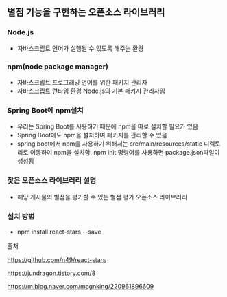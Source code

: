 ## 별점 기능을 구현하는 오픈소스  라이브러리



### Node.js

- 자바스크립트 언어가 실행될 수 있도록 해주는 환경



### npm(node package manager)

- 자바스크립트 프로그래밍 언어를 위한 패키지 관리자
- 자바스크립트 런타임 환경 Node.js의 기본 패키지 관리자임



### Spring Boot에 npm설치

- 우리는 Spring Boot를 사용하기 때문에 npm을 따로 설치할 필요가 있음
- Spring Boot에도 npm을 설치하여 패키지를 관리할 수 있음
- spring boot에서 npm을 사용하기 위해서는 src/main/resources/static 디렉토리로 이동하여 npm을 설치함, npm init 명령어를 사용하면 package.json파일이 생성됨



### 찾은 오픈소스 라이브러리 설명

- 해당 게시물의 별점을 평가할 수 있는 별점 평가 오픈소스 라이브러리



### 설치 방법

- npm install react-stars --save



출처

https://github.com/n49/react-stars

https://jundragon.tistory.com/8

https://m.blog.naver.com/magnking/220961896609